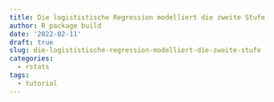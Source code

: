 ```yaml
---
title: Die logististische Regression modelliert die zweite Stufe
author: R package build
date: '2022-02-11'
draft: true
slug: die-logististische-regression-modelliert-die-zweite-stufe
categories:
  - rstats
tags:
  - tutorial
---
```








